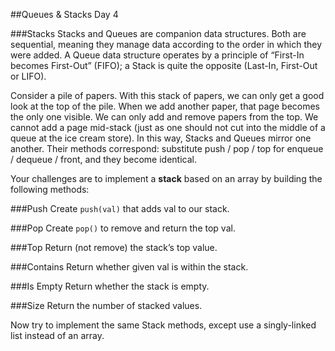 ##Queues & Stacks Day 4

###Stacks
Stacks and Queues are companion data structures. Both are sequential, meaning they manage data according to the order in which they were added. A Queue data structure operates by a principle of “First-In becomes First-Out” (FIFO); a Stack is quite the opposite (Last-In, First-Out or LIFO).

Consider a pile of papers. With this stack of papers, we can only get a good look at the top of the pile. When we add another paper, that page becomes the only one visible. We can only add and remove papers from the top. We cannot add a page mid-stack (just as one should not cut into the middle of a queue at the ice cream store). In this way, Stacks and Queues mirror one another. Their methods correspond: substitute push / pop / top for enqueue / dequeue / front, and they become identical.

Your challenges are to implement a **stack** based on an array by building the following methods:

###Push
Create `push(val)` that adds val to our stack.

###Pop
Create `pop()` to remove and return the top val.

###Top
Return (not remove) the stack’s top value.

###Contains
Return whether given val is within the stack.

###Is Empty
Return whether the stack is empty.

###Size
Return the number of stacked values.

Now try to implement the same Stack methods, except use a singly-linked list instead of an array.
